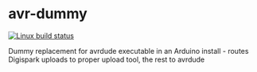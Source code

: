 avr-dummy
=========
[![Linux build status](http://img.shields.io/travis/bengchet/avr-dummy.svg)](https://travis-ci.org/bengchet/avr-dummy)

Dummy replacement for avrdude executable in an Arduino install - routes Digispark uploads to proper upload tool, the rest to avrdude

